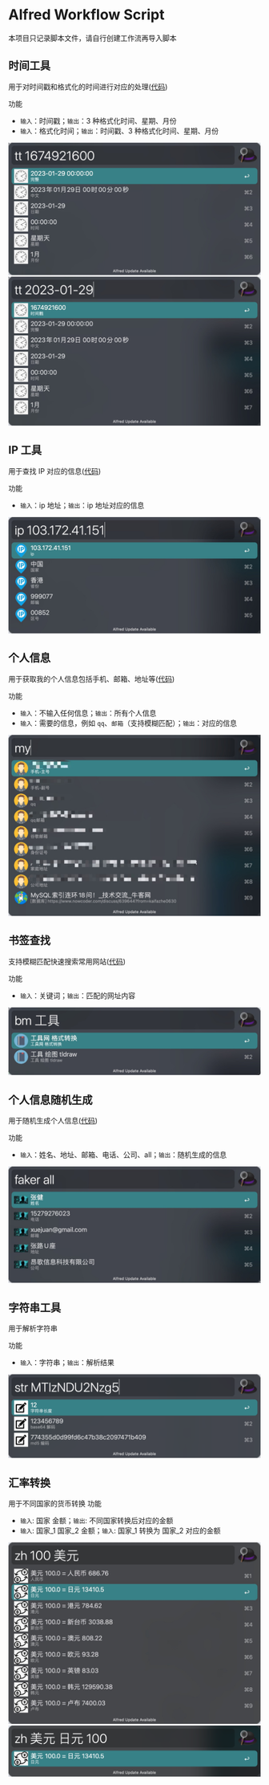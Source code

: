 # Alfred Workflow Script
本项目只记录脚本文件，请自行创建工作流再导入脚本
## 时间工具
用于对时间戳和格式化的时间进行对应的处理([代码](tools/time_tools.py))

功能
- `输入`：时间戳；`输出`：3 种格式化时间、星期、月份
- `输入`：格式化时间；`输出`：时间戳、3 种格式化时间、星期、月份

![时间工具](img/time.png)
![时间工具](img/time2.png)
## IP 工具
用于查找 IP 对应的信息([代码](tools/ip_tools.py))

功能
- `输入`：ip 地址；`输出`：ip 地址对应的信息

![IP 工具](img/ip.png)
## 个人信息
用于获取我的个人信息包括手机、邮箱、地址等([代码](info/my_info.py))

功能
- `输入`：不输入任何信息；`输出`：所有个人信息
- `输入`：需要的信息，例如 `qq`、`邮箱`（支持模糊匹配）；`输出`：对应的信息

![个人信息](img/my.png)
## 书签查找
支持模糊匹配快速搜索常用网站([代码](info/my_bookmarks.py))

功能
- `输入`：关键词；`输出`：匹配的网址内容

![个人信息](img/bookmark.png)
## 个人信息随机生成
用于随机生成个人信息([代码](tools/faker_tools.py))

功能
- `输入`：姓名、地址、邮箱、电话、公司、all；`输出`：随机生成的信息

![随机生成](img/faker.png)
## 字符串工具
用于解析字符串

功能
- `输入`：字符串；`输出`：解析结果

![随机生成](img/str.png)
## 汇率转换
用于不同国家的货币转换
功能
- `输入`: 国家 金额；`输出`: 不同国家转换后对应的金额
- `输入`: 国家_1 国家_2 金额；`输入`: 国家_1 转换为 国家_2 对应的金额

![汇率转换](img/exchange_rate.png)
![汇率转换](img/exchange_rate2.png)